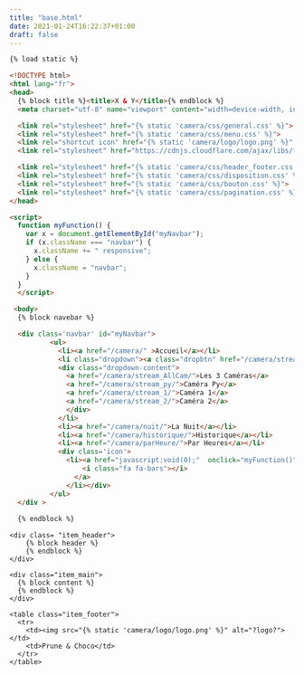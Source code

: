 ```yaml
---
title: "base.html"
date: 2021-01-24T16:22:37+01:00
draft: false
---
```


```html
{% load static %}

<!DOCTYPE html>
<html lang="fr">
<head>
  {% block title %}<title>X & Y</title>{% endblock %}
  <meta charset="utf-8" name="viewport" content="width=device-width, initial-scale=1.0">

  <link rel="stylesheet" href="{% static 'camera/css/general.css' %}">
  <link rel="stylesheet" href="{% static 'camera/css/menu.css' %}">
  <link rel="shortcut icon" href="{% static 'camera/logo/logo.png' %}" type="image/x-icon" />
  <link rel="stylesheet" href="https://cdnjs.cloudflare.com/ajax/libs/font-awesome/4.7.0/css/font-awesome.min.css">

  <link rel="stylesheet" href="{% static 'camera/css/header_footer.css' %}">
  <link rel="stylesheet" href="{% static 'camera/css/disposition.css' %}">
  <link rel="stylesheet" href="{% static 'camera/css/bouton.css' %}">
  <link rel="stylesheet" href="{% static 'camera/css/pagination.css' %}">
</head>

<script>
  function myFunction() {
    var x = document.getElementById("myNavbar");
    if (x.className === "navbar") {
      x.className += " responsive";
    } else {
      x.className = "navbar";
    }
  }
  </script>

 <body>
  {% block navebar %}

  <div class='navbar' id="myNavbar">
          <ul>
            <li><a href="/camera/" >Accueil</a></li>
            <li class="dropdown"><a class="dropbtn" href="/camera/stream_AllCam/">En Direct &ensp;</a>
            <div class="dropdown-content">
              <a href="/camera/stream_AllCam/">Les 3 Caméras</a>
              <a href="/camera/stream_py/">Caméra Py</a>
              <a href="/camera/stream_1/">Caméra 1</a>
              <a href="/camera/stream_2/">Caméra 2</a>
              </div>
            </li>
            <li><a href="/camera/nuit/">La Nuit</a></li>
            <li><a href="/camera/historique/">Historique</a></li>
            <li><a href="/camera/parHeure/">Par Heures</a></li>
            <div class='icon'>
              <li><a href="javascript:void(0);"  onclick="myFunction()">
                  <i class="fa fa-bars"></i>
                </a>
              </li></div>         
          </ul>
  </div >
  
  {% endblock %}
```
<div class="grid-container">

    <div class= "item_header">
        {% block header %}
        {% endblock %}
    </div>

    <div class="item_main">
      {% block content %}
      {% endblock %}
    </div>
  </div>

    <table class="item_footer">
      <tr>
        <td><img src="{% static 'camera/logo/logo.png' %}" alt="?logo?"></td>
        <td>Prune & Choco</td>
      </tr>
    </table>

  </body>
</html>

